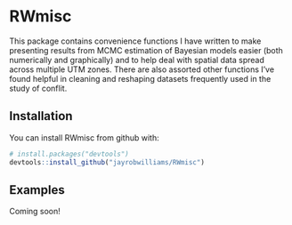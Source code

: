 
<!-- README.md is generated from README.Rmd. Please edit that file -->

# RWmisc

This package contains convenience functions I have written to make
presenting results from MCMC estimation of Bayesian models easier (both
numerically and graphically) and to help deal with spatial data spread
across multiple UTM zones. There are also assorted other functions I’ve
found helpful in cleaning and reshaping datasets frequently used in the
study of conflit.

## Installation

You can install RWmisc from github with:

``` r
# install.packages("devtools")
devtools::install_github("jayrobwilliams/RWmisc")
```

## Examples

Coming soon\!
